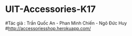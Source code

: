 # UIT-Accessories-K17
#Tác giả : Trần Quốc An - Phan Minh Chiến - Ngô Đức Huy
#http://accessoriesshop.herokuapp.com/
